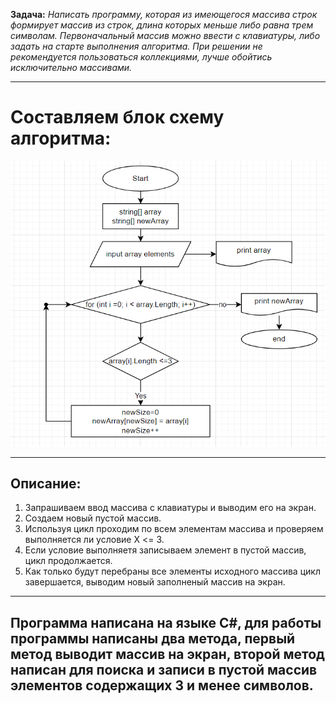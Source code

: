 **Задача:** *Написать программу, которая из имеющегося массива строк формирует массив из строк, длина которых меньше либо равна трем символам. Первоначальный массив можно ввести с клавиатуры, либо задать на старте выполнения алгоритма. При решении не рекомендуется пользоваться коллекциями, лучше обойтись исключительно массивами.*

***

# Составляем блок схему алгоритма:

![Блок схема](https://github.com/AwesomeSNV/C-_Testwork_SimonovNikolaj/blob/main/Block_for_test_work.PNG?raw=true)

***
## Описание:

1. Запрашиваем ввод массива с клавиатуры и выводим его на экран.
2. Создаем новый пустой массив. 
3. Используя цикл проходим по всем элементам массива и проверяем выполняется ли условие X <= 3.
4. Если условие выполняетя записываем элемент в пустой массив, цикл продолжается.
5. Как только будут перебраны все элементы исходного массива цикл завершается, выводим новый заполненый массив на экран.

***

## Программа написана на языке C#, для работы программы написаны два метода, первый метод выводит массив на экран, второй метод написан для поиска и записи в пустой массив элементов содержащих 3 и менее символов.